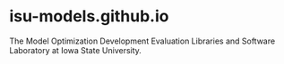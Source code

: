 # isu-models.github.io
The Model Optimization Development Evaluation Libraries and Software Laboratory at Iowa State University.
